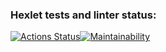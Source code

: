 ### Hexlet tests and linter status:
[![Actions Status](https://github.com/lancer147741/frontend-project-44/actions/workflows/hexlet-check.yml/badge.svg)](https://github.com/lancer147741/frontend-project-44/actions)[![Maintainability](https://api.codeclimate.com/v1/badges/c3b110606847733d9d7a/maintainability)](https://codeclimate.com/github/lancer147741/frontend-project-44/maintainability)
